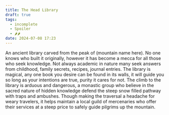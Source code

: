 ```yaml
---
title: The Head Library
draft: true
tags:
  - incomplete
  - Spoiler
  - 🌶🌶
date: 2024-07-08 17:23
---
```

An ancient library carved from the peak of (mountain name here). No one knows who built it originally, however it has become a mecca for all those who seek knowledge. Not always academic in nature many seek answers from childhood, family secrets, recipes, journal entries. The library is magical, any one book you desire can be found in its walls, it will guide you so long as your intentions are true, purity it cares for not. The climb to the library is arduous and dangerous, a monastic group who believe in the sacred nature of hidden knowledge defend the steep snow filled pathway with traps and ambushes. Though making the traversal a headache for weary travelers, it helps maintain a local guild of mercenaries who offer their services at a steep price to safely guide pilgrims up the mountain.